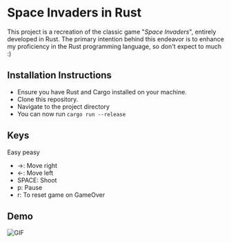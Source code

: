 # Space Invaders in Rust

This project is a recreation of the classic game "*Space Invaders*", entirely developed in Rust. The primary intention behind this endeavor is to enhance my proficiency in the Rust programming language, so don't expect to much :)

## Installation Instructions
- Ensure you have Rust and Cargo installed on your machine.
- Clone this repository.
- Navigate to the project directory
- You can now run `cargo run --release`

## Keys
Easy peasy

- →: Move right
- ←: Move left
- SPACE: Shoot
- p: Pause
- r: To reset game on GameOver

## Demo
![GIF](https://raw.githubusercontent.com/M3str3/rust-space-invaders/master/resources/demo/gameplay.gif)